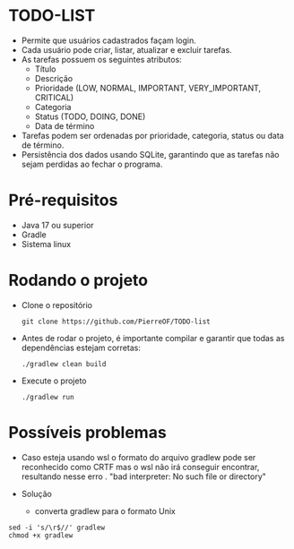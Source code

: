 # TODO-LIST

- Permite que usuários cadastrados façam login.
- Cada usuário pode criar, listar, atualizar e excluir tarefas.
- As tarefas possuem os seguintes atributos:
  - Título
  - Descrição
  - Prioridade (LOW, NORMAL, IMPORTANT, VERY_IMPORTANT, CRITICAL)
  - Categoria
  - Status (TODO, DOING, DONE)
  - Data de término
- Tarefas podem ser ordenadas por prioridade, categoria, status ou data de término.
- Persistência dos dados usando SQLite, garantindo que as tarefas não sejam perdidas ao fechar o programa.

# Pré-requisitos

- Java 17 ou superior
- Gradle
- Sistema linux

# Rodando o projeto

- Clone o repositório
  ```
  git clone https://github.com/PierreOF/TODO-list
- Antes de rodar o projeto, é importante compilar e garantir que todas as dependências estejam corretas:
  ```
  ./gradlew clean build
- Execute o projeto
  ```
  ./gradlew run
# Possíveis problemas

- Caso esteja usando wsl o formato do arquivo gradlew pode ser reconhecido como CRTF mas o wsl não irá conseguir encontrar, resultando nesse erro .
"bad interpreter: No such file or directory"

- Solução 
  - converta gradlew para o formato Unix
```
sed -i 's/\r$//' gradlew
chmod +x gradlew
